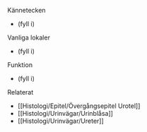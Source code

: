 Kännetecken
- (fyll i)

Vanliga lokaler
- (fyll i)

Funktion
- (fyll i)

Relaterat
- [[Histologi/Epitel/Övergångsepitel Urotel]]
- [[Histologi/Urinvägar/Urinblåsa]]
- [[Histologi/Urinvägar/Ureter]]
